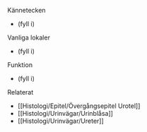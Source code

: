 Kännetecken
- (fyll i)

Vanliga lokaler
- (fyll i)

Funktion
- (fyll i)

Relaterat
- [[Histologi/Epitel/Övergångsepitel Urotel]]
- [[Histologi/Urinvägar/Urinblåsa]]
- [[Histologi/Urinvägar/Ureter]]
